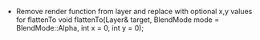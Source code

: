 - Remove render function from layer and replace with optional x,y values for flattenTo
void flattenTo(Layer& target, BlendMode mode = BlendMode::Alpha, int x = 0, int y = 0);

